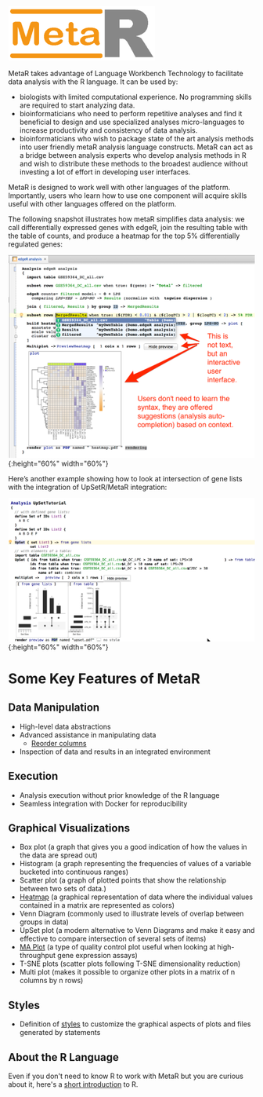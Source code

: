 ![MetaR logo](images/MetaR-logo-4-SMALL-300x111.png)

MetaR takes advantage of Language Workbench Technology to facilitate data analysis with the R language. It can be used by:

* biologists with limited computational experience. No programming skills are required to start analyzing data.
* bioinformaticians who need to perform repetitive analyses and find it beneficial to design and use specialized analyses micro-languages to increase productivity and consistency of data analysis.
* bioinformaticians who wish to package state of the art analysis methods into user friendly metaR analysis language constructs. MetaR can act as a bridge between analysis experts who develop analysis methods in R and wish to distribute these methods to the broadest audience without investing a lot of effort in developing user interfaces.

MetaR is designed to work well with other languages of the platform. Importantly, users who learn how to use one component will acquire skills useful with other languages offered on the platform.

The following snapshot illustrates how metaR simplifies data analysis: we call differentially expressed genes with edgeR, join the resulting table with the table of counts, and produce a heatmap for the top 5% differentially regulated genes:
 
![MetaR snapshot](images/MetaR_Home_Snapshot.png){:height="60%" width="60%"}

Here’s another example showing how to look at intersection of gene lists with the integration of UpSetR/MetaR integration:

![MetaR snapshot2](images/UpSet_in_MetaR_Snapshot.png){:height="60%" width="60%"}


# Some Key Features of MetaR

## Data Manipulation
* High-level data abstractions
* Advanced assistance in manipulating data
    * [Reorder columns](https://github.com/MetaR-Projects/Demos/tree/master/solutions/DataManipulation)
* Inspection of data and results in an integrated environment

## Execution
* Analysis execution without prior knowledge of the R language
* Seamless integration with Docker for reproducibility

## Graphical Visualizations
* Box plot (a graph that gives you a good indication of how the values in the data are spread out)
* Histogram (a graph representing the frequencies of values of a variable bucketed into continuous ranges)
* Scatter plot (a graph of plotted points that show the relationship between two sets of data.)
* [Heatmap](https://github.com/MetaR-Projects/Demos/tree/master/solutions/DifferentialExpressions) (a graphical representation of data where the individual values contained in a matrix are represented as colors)
* Venn Diagram (commonly used to illustrate levels of overlap between groups in data)
* UpSet plot (a modern alternative to Venn Diagrams and make it easy and effective to compare intersection of several sets of items)
* [MA Plot](https://github.com/MetaR-Projects/Demos/tree/master/solutions/QC) (a type of quality control plot useful when looking at high-throughput gene expression assays)
* T-SNE plots (scatter plots following T-SNE dimensionality reduction)
* Multi plot (makes it possible to organize other plots in a matrix of n columns by n rows)

## Styles
* Definition of [styles](https://github.com/MetaR-Projects/Demos/tree/master/solutions/Styles) to customize the graphical aspects of plots and files generated by statements

## About the R Language
Even if you don't need to know R to work with MetaR but you are curious about it, here's a [short introduction](MetaR/AboutR.md) to R.

